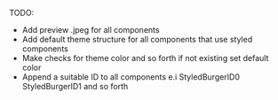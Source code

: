 TODO:

* Add preview .jpeg for all components
* Add default theme structure for all components that use styled components
* Make checks for theme color and so forth if not existing set default color
* Append a suitable ID to all components e.i StyledBurgerID0 StyledBurgerID1 and so forth 
